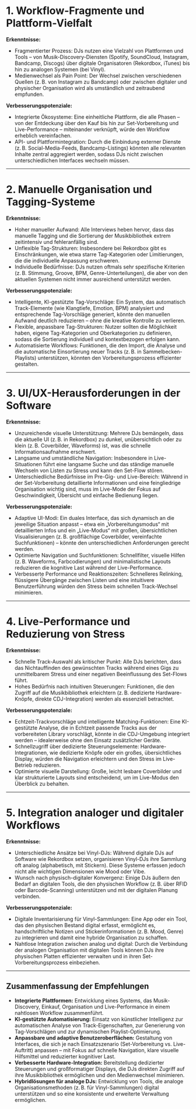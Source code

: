 # 1. Workflow-Fragmente und Plattform-Vielfalt

**Erkenntnisse:**

- Fragmentierter Prozess: DJs nutzen eine Vielzahl von Plattformen und Tools – von Musik-Discovery-Diensten (Spotify, SoundCloud, Instagram, Bandcamp, Discogs) über digitale Organisatoren (Rekordbox, iTunes) bis hin zu analogen Systemen (bei Vinyl).
- Medienwechsel als Pain Point: Der Wechsel zwischen verschiedenen Quellen (z. B. von Instagram zu Bandcamp) oder zwischen digitaler und physischer Organisation wird als umständlich und zeitraubend empfunden.

**Verbesserungspotenziale:**

- Integrierte Ökosysteme: Eine einheitliche Plattform, die alle Phasen – von der Entdeckung über den Kauf bis hin zur Set-Vorbereitung und Live-Performance – miteinander verknüpft, würde den Workflow erheblich vereinfachen.
- API- und Plattformintegration: Durch die Einbindung externer Dienste (z. B. Social-Media-Feeds, Bandcamp-Listings) könnten alle relevanten Inhalte zentral aggregiert werden, sodass DJs nicht zwischen unterschiedlichen Interfaces wechseln müssen.

---

# 2. Manuelle Organisation und Tagging-Systeme

**Erkenntnisse:**

- Hoher manueller Aufwand: Alle Interviews heben hervor, dass das manuelle Tagging und die Sortierung der Musikbibliothek extrem zeitintensiv und fehleranfällig sind.
- Unflexible Tag-Strukturen: Insbesondere bei Rekordbox gibt es Einschränkungen, wie etwa starre Tag-Kategorien oder Limitierungen, die die individuelle Anpassung erschweren.
- Individuelle Bedürfnisse: DJs nutzen oftmals sehr spezifische Kriterien (z. B. Stimmung, Groove, BPM, Genre-Unterteilungen), die aber von den aktuellen Systemen nicht immer ausreichend unterstützt werden.

**Verbesserungspotenziale:**

- Intelligente, KI-gestützte Tag-Vorschläge: Ein System, das automatisch Track-Elemente (wie Klangtiefe, Emotion, BPM) analysiert und entsprechende Tag-Vorschläge generiert, könnte den manuellen Aufwand deutlich reduzieren – ohne die kreative Kontrolle zu verlieren.
- Flexible, anpassbare Tag-Strukturen: Nutzer sollten die Möglichkeit haben, eigene Tag-Kategorien und Oberkategorien zu definieren, sodass die Sortierung individuell und kontextbezogen erfolgen kann.
- Automatisierte Workflows: Funktionen, die den Import, die Analyse und die automatische Einsortierung neuer Tracks (z. B. in Sammelbecken-Playlists) unterstützen, könnten den Vorbereitungsprozess effizienter gestalten.

---

# 3. UI/UX-Herausforderungen in der Software

**Erkenntnisse:**

- Unzureichende visuelle Unterstützung: Mehrere DJs bemängeln, dass die aktuelle UI (z. B. in Rekordbox) zu dunkel, unübersichtlich oder zu klein (z. B. Coverbilder, Waveforms) ist, was die schnelle Informationsaufnahme erschwert.
- Langsame und umständliche Navigation: Insbesondere in Live-Situationen führt eine langsame Suche und das ständige manuelle Wechseln von Listen zu Stress und kann den Set-Flow stören.
- Unterschiedliche Bedürfnisse im Pre-Gig- und Live-Bereich: Während in der Set-Vorbereitung detaillierte Informationen und eine feingliedrige Organisation wichtig sind, muss im Live-Mode der Fokus auf Geschwindigkeit, Übersicht und einfache Bedienung liegen.

**Verbesserungspotenziale:**

- Adaptive UI-Modi: Ein duales Interface, das sich dynamisch an die jeweilige Situation anpasst – etwa ein „Vorbereitungsmodus“ mit detaillierten Infos und ein „Live-Modus“ mit großen, übersichtlichen Visualisierungen (z. B. großflächige Coverbilder, vereinfachte Suchfunktionen) – könnte den unterschiedlichen Anforderungen gerecht werden.
- Optimierte Navigation und Suchfunktionen: Schnellfilter, visuelle Hilfen (z. B. Waveforms, Farbcodierungen) und minimalistische Layouts reduzieren die kognitive Last während der Live-Performance.
- Verbesserte Performance und Reaktionszeiten: Schnelleres Relinking, flüssigere Übergänge zwischen Listen und eine intuitivere Benutzerführung würden den Stress beim schnellen Track-Wechsel minimieren.

---

# 4. Live-Performance und Reduzierung von Stress

**Erkenntnisse:**

- Schnelle Track-Auswahl als kritischer Punkt: Alle DJs berichten, dass das Nichtauffinden des gewünschten Tracks während eines Gigs zu unmittelbarem Stress und einer negativen Beeinflussung des Set-Flows führt.
- Hohes Bedürfnis nach intuitiven Steuerungen: Funktionen, die den Zugriff auf die Musikbibliothek erleichtern (z. B. dedizierte Hardware-Knöpfe, direkte CDJ-Integration) werden als essenziell betrachtet.

**Verbesserungspotenziale:**

- Echtzeit-Trackvorschläge und intelligente Matching-Funktionen: Eine KI-gestützte Analyse, die in Echtzeit passende Tracks aus der vorbereiteten Library vorschlägt, könnte in die CDJ-Umgebung integriert werden – idealerweise ohne den Einsatz zusätzlicher Geräte.
- Schnellzugriff über dedizierte Steuerungselemente: Hardware-Integrationen, wie dedizierte Knöpfe oder ein großes, übersichtliches Display, würden die Navigation erleichtern und den Stress im Live-Betrieb reduzieren.
- Optimierte visuelle Darstellung: Große, leicht lesbare Coverbilder und klar strukturierte Layouts sind entscheidend, um im Live-Modus den Überblick zu behalten.

---

# 5. Integration analoger und digitaler Workflows

**Erkenntnisse:**

- Unterschiedliche Ansätze bei Vinyl-DJs: Während digitale DJs auf Software wie Rekordbox setzen, organisieren Vinyl-DJs ihre Sammlung oft analog (alphabetisch, mit Stickern). Diese Systeme erfassen jedoch nicht alle wichtigen Dimensionen wie Mood oder Vibe.
- Wunsch nach physisch-digitaler Konvergenz: Einige DJs äußern den Bedarf an digitalen Tools, die den physischen Workflow (z. B. über RFID oder Barcode-Scanning) unterstützen und mit der digitalen Planung verbinden.

**Verbesserungspotenziale:**

- Digitale Inventarisierung für Vinyl-Sammlungen: Eine App oder ein Tool, das den physischen Bestand digital erfasst, ermöglicht es, handschriftliche Notizen und Stickerinformationen (z. B. Mood, Genre) zu integrieren und damit eine hybride Organisation zu schaffen.
- Nahtlose Integration zwischen analog und digital: Durch die Verbindung der analogen Organisation mit digitalen Tools können DJs ihre physischen Platten effizienter verwalten und in ihren Set-Vorbereitungsprozess einbeziehen.

---

## Zusammenfassung der Empfehlungen

- **Integrierte Plattformen:** Entwicklung eines Systems, das Musik-Discovery, Einkauf, Organisation und Live-Performance in einem nahtlosen Workflow zusammenführt.
- **KI-gestützte Automatisierung:** Einsatz von künstlicher Intelligenz zur automatischen Analyse von Track-Eigenschaften, zur Generierung von Tag-Vorschlägen und zur dynamischen Playlist-Optimierung.
- **Anpassbare und adaptive Benutzeroberflächen:** Gestaltung von Interfaces, die sich je nach Einsatzszenario (Set-Vorbereitung vs. Live-Auftritt) anpassen – mit Fokus auf schnelle Navigation, klare visuelle Hilfsmittel und reduzierter kognitiver Last.
- **Verbesserte Hardware-Integration:** Bereitstellung dedizierter Steuerungen und großformatiger Displays, die DJs direkten Zugriff auf ihre Musikbibliothek ermöglichen und den Medienwechsel minimieren.
- **Hybridlösungen für analoge DJs:** Entwicklung von Tools, die analoge Organisationsmethoden (z. B. für Vinyl-Sammlungen) digital unterstützen und so eine konsistente und erweiterte Verwaltung ermöglichen.